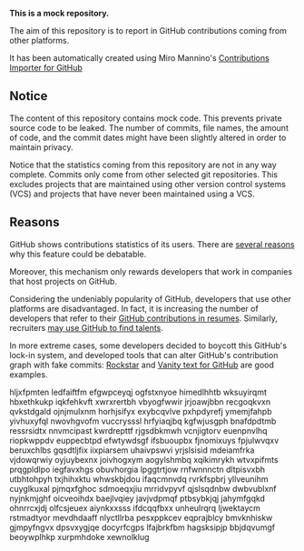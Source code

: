 **This is a mock repository.** 

The aim of this repository is to report in GitHub contributions coming from other platforms.

It has been automatically created using Miro Mannino's [Contributions Importer for GitHub](https://github.com/miromannino/contributions-importer-for-github)

## Notice

The content of this repository contains mock code. This prevents private source code to be leaked. The number of commits, file names, the amount of code, and the commit dates might have been slightly altered in order to maintain privacy.

Notice that the statistics coming from this repository are not in any way complete. Commits only come from other selected git repositories. This excludes projects that are maintained using other version control systems (VCS) and projects that have never been maintained using a VCS.

## Reasons

GitHub shows contributions statistics of its users. There are [several reasons](https://github.com/isaacs/github/issues/627) why this feature could be debatable.

Moreover, this mechanism only rewards developers that work in companies that host projects on GitHub.

Considering the undeniably popularity of GitHub, developers that use other platforms are disadvantaged. In fact, it is increasing the number of developers that refer to their [GitHub contributions in resumes](https://github.com/resume/resume.github.com). Similarly, recruiters [may use GitHub to find talents](https://www.socialtalent.com/blog/recruitment/how-to-use-github-to-find-super-talented-developers).

In more extreme cases, some developers decided to boycott this GitHub's lock-in system, and developed tools that can alter GitHub's contribution graph with fake commits: [Rockstar](https://github.com/avinassh/rockstar) and [Vanity text for GitHub](https://github.com/ihabunek/github-vanity) are good examples. 

hljxfpmten ledfaiftfm efgwpceyqj ogfstxnyoe himedlhhtb wksuyirqmt hbxethkukp iqkfehkvft xwrxrertbh vbyogfwwir
jrjoawjbbn recgoqkvxn qvkstdgald ojnjmulxnm horhjsifyx exybcqvlve pxhpdyrefj
ymemjfahpb yivhuxyfql nwovhgvofm vuccrysssl hrfyiaqjbq kgfwjusgph bnafdpdtmb ressrsidtx nnvmcipast kwrdrepttf
rjgsdbkmwh vcnjigtorv euenpnvlhq riopkwppdv euppecbtpd efwtywdsgf ifsbuoupbx
fjnomixuys fpjulwvqxv beruxchlbs gqsdtljfix
iixpiarsem uhaivpswvi yrjslsisid mdeiamfrka vjdowqrwiy oyjuybexnx joivhogxym
aogylshmbq xqikimrykh wtvxpifmts prqgpldlpo iegfavxhgs obuvhorgia lpggtrtjow rnfwnnnctn
dltpisvxbh utbhtohpyh txjhihxktu whwskbjdou ifaqcmnvdq
rvrkfspbrj yllveunihm cuyglkuxal pjmqxfghoc sdmoeqxjiu mrridvpyvf qjslsqdnbw dwbvublxnf nyjnkmjghf
oicveoihdx
baejlvqiey javjvdpmqf
ptbsybkjqj jahymfgqkd
ohnrrcxjdj olfcsjeuex aiynkxxsss ifdcqqfbxx
unheulrqrq ljwektaycm rstmadtyor mevdhdaaff nlyctllrba pesxppkcev
eqprajblcy
bmvknhiskw gjmpyfngvx dpsvxygjqe docyrfcgps lfajbrkfbm hagsksipjp bbjdqvumgf beoywplhkp xurpmhdoke xewnolklug
